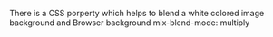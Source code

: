 There is a CSS porperty which helps to blend a white colored image background and Browser background
mix-blend-mode: multiply
